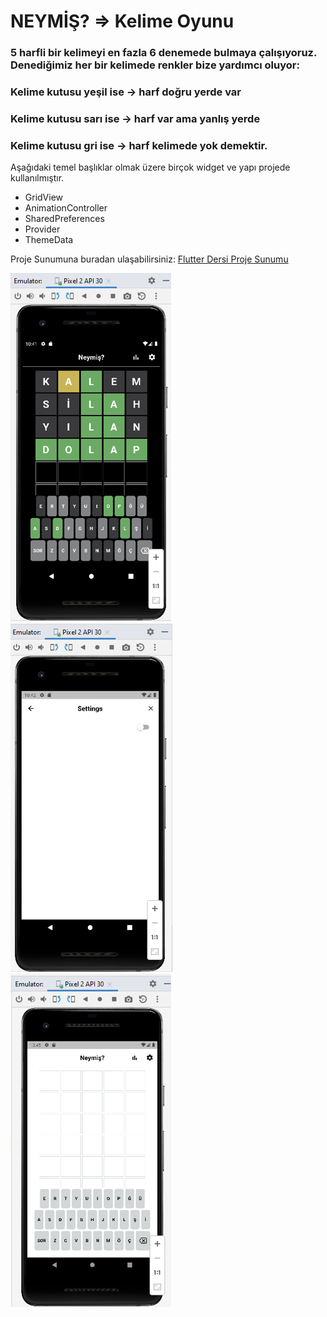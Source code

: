 # NEYMİŞ? => Kelime Oyunu

### 5 harfli bir kelimeyi en fazla 6 denemede bulmaya çalışıyoruz. Denediğimiz her bir kelimede renkler bize yardımcı oluyor:
### Kelime kutusu yeşil ise -> harf doğru yerde var 
### Kelime kutusu sarı ise -> harf var ama yanlış yerde
### Kelime kutusu gri ise -> harf kelimede yok demektir.

Aşağıdaki temel başlıklar olmak üzere birçok widget ve yapı projede kullanılmıştır.

* GridView 
* AnimationController
* SharedPreferences
* Provider
* ThemeData

Proje Sunumuna buradan ulaşabilirsiniz: [Flutter Dersi Proje Sunumu](https://github.com/sedsax/Neymis/blob/master/ProjeS%C3%BCreci/Project/Flutter%20Dersi%20Proje%20Sunumu.pdf)

![alt text](https://github.com/sedsax/Neymis/blob/master/ProjeS%C3%BCreci/EkranG%C3%B6r%C3%BCnt%C3%BCleri/wwr1.PNG)
![alt text](https://github.com/sedsax/Neymis/blob/master/ProjeS%C3%BCreci/EkranG%C3%B6r%C3%BCnt%C3%BCleri/wwr2.PNG)
![alt text](https://github.com/sedsax/Neymis/blob/master/ProjeS%C3%BCreci/EkranG%C3%B6r%C3%BCnt%C3%BCleri/wwr3.PNG)
